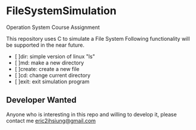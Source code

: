 # FileSystemSimulation
Operation System Course Assignment

This repository uses C to simulate a File System
Following functionality will be supported in the near future.
- [ ]dir: simple version of linux "ls"
- [ ]md: make a new directory
- [ ]create: create a new file
- [ ]cd: change current directory
- [ ]exit: exit simulation program

## Developer Wanted
Anyone who is interesting in this repo and willing to develop it, please contact me eric2ihsiung@gmail.com
